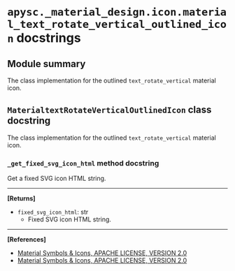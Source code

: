 # `apysc._material_design.icon.material_text_rotate_vertical_outlined_icon` docstrings

## Module summary

The class implementation for the outlined `text_rotate_vertical` material icon.

## `MaterialtextRotateVerticalOutlinedIcon` class docstring

The class implementation for the outlined `text_rotate_vertical` material icon.

### `_get_fixed_svg_icon_html` method docstring

Get a fixed SVG icon HTML string.<hr>

**[Returns]**

- `fixed_svg_icon_html`: str
  - Fixed SVG icon HTML string.

<hr>

**[References]**

- [Material Symbols & Icons, APACHE LICENSE, VERSION 2.0](https://fonts.google.com/icons?icon.size=24&icon.color=%23e8eaed)
- [Material Symbols & Icons, APACHE LICENSE, VERSION 2.0](https://www.apache.org/licenses/LICENSE-2.0.html)